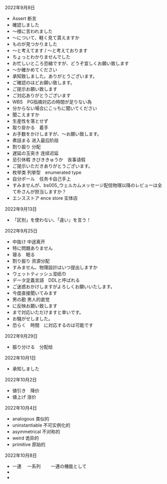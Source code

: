 2022年9月8日

- Assert 断言
- 確認しました
- ～様に言われました
- ～について、軽く見て貰えますか
- ものが見つかりました
- ～と考えてます / ～と考えております
- ちょっとわかりませんでした
- お忙しいところ恐縮ですが、どうぞ宜しくお願い致します
- ～か確かめてください
- 承知致しました。ありがとうございます。
- ご確認のほどお願い致します。
- ご提示お願い致します
- ご対応ありがとうございます
- WBS　PG指摘対応の時間が足りない為
- 分からない場合にこっちに聞いてください
- 聞こえますか
- 生産性を落とせず
- 取り掛かる　着手
- お手数をかけしますが、～お願い致します。
- 煮詰まる 进入最后阶段
- 割り振り 分配
- 遅延の玉突き 连续迟延 
- 忌引休暇 きびききゅうか　丧事请假
- ご提示いただきありがとうございます。
- 枚举类 列挙型　enumerated type
- 自分ボール　任务卡自己手上
- すみませんが、bs005_ウェルカムメッセージ配信物理以降のレビューは全て朴さんが担当しますか？
- エンスストア ence store 实体店

2022年9月13日

- 「区別」を使わない、「違い」を言う！

2022年9月25日

- 中抜け 中途离开
- 特に問題ありません
- 寝る　眠る
- 割り振り 资源分配
- すみません、物理設計はいつ提出しますか
- ウェットティッシュ湿纸巾
- データ定義言語　DDLと呼ばれる
- ご迷惑おかけしますがよろしくお願いいたします。
- 今度直接聞いてみます
- 男の勘 男人的直觉
- に反映お願い致します
- まで対応いただけますと幸いです。
- お騒がせしました。
- 恐らく　時間　に対応するのは可能です

2022年9月29日

- 振り分ける　分配给

2022年10月1日

- 承知しました

2022年10月2日

- 値引き　降价
- 値上げ   涨价

2022年10月4日

- analogous 类似的
- uninstantiable 不可实例化的
- asymmetrical  不对称的
- weird  诡异的
- primitive  原始的

2022年10月8日

- 一連 　一系列  　　一連の機能として
- 
- 